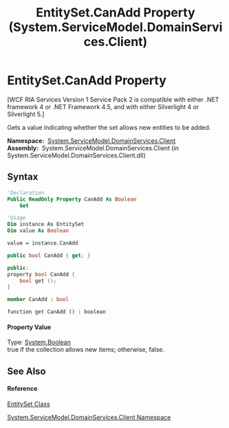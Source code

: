 ﻿---
title: EntitySet.CanAdd Property  (System.ServiceModel.DomainServices.Client)
TOCTitle: CanAdd Property
ms:assetid: P:System.ServiceModel.DomainServices.Client.EntitySet.CanAdd
ms:mtpsurl: https://msdn.microsoft.com/en-us/library/system.servicemodel.domainservices.client.entityset.canadd(v=VS.91)
ms:contentKeyID: 28755004
ms.date: 01/27/2012
mtps_version: v=VS.91
f1_keywords:
- System.ServiceModel.DomainServices.Client.EntitySet.CanAdd
- System.ServiceModel.DomainServices.Client.EntitySet.get_CanAdd
dev_langs:
- CSharp
- JScript
- VB
- FSharp
- c++
api_location:
- System.ServiceModel.DomainServices.Client.dll
api_name:
- System.ServiceModel.DomainServices.Client.EntitySet.CanAdd
- System.ServiceModel.DomainServices.Client.EntitySet.get_CanAdd
api_type:
- Managed
topic_type:
- apiref
- kbSyntax
product_family_name: VS
ROBOTS: INDEX,FOLLOW
---

# EntitySet.CanAdd Property

\[WCF RIA Services Version 1 Service Pack 2 is compatible with either .NET framework 4 or .NET Framework 4.5, and with either Silverlight 4 or Silverlight 5.\]

Gets a value indicating whether the set allows new entities to be added.

**Namespace:**  [System.ServiceModel.DomainServices.Client](ff422479\(v=vs.91\).md)  
**Assembly:**  System.ServiceModel.DomainServices.Client (in System.ServiceModel.DomainServices.Client.dll)

## Syntax

``` vb
'Declaration
Public ReadOnly Property CanAdd As Boolean
    Get
```

``` vb
'Usage
Dim instance As EntitySet
Dim value As Boolean

value = instance.CanAdd
```

``` csharp
public bool CanAdd { get; }
```

``` c++
public:
property bool CanAdd {
    bool get ();
}
```

``` fsharp
member CanAdd : bool
```

``` jscript
function get CanAdd () : boolean
```

#### Property Value

Type: [System.Boolean](https://msdn.microsoft.com/en-us/library/a28wyd50)  
true if the collection allows new items; otherwise, false.  
  

## See Also

#### Reference

[EntitySet Class](ff423164\(v=vs.91\).md)

[System.ServiceModel.DomainServices.Client Namespace](ff422479\(v=vs.91\).md)

